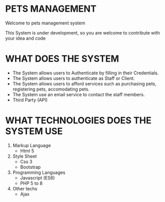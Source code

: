PETS MANAGEMENT
===============

Welcome to pets management system

This System is under development, so you are welcome to contribute with your idea and code

WHAT DOES THE SYSTEM
====================
* The System allows users to Authenticate by filling in their Credentials.
* The System allows users to authenticate as Staff or Client.
* The System allows users to afford services such as purchasing pets, registering pets, accomodating pets.
* The System use an email service to contact the staff members.
* Third Party (API)

WHAT TECHNOLOGIES DOES THE SYSTEM USE
====================================
1. Markup Language
   * Html 5
2. Style Sheet
   * Css 3
   * Bootstrap
3. Programming Languages
   * Javascript (ES6)
   * PHP 5 to 8
4. Other techs
   * Ajax
